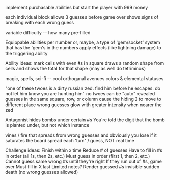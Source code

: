 implement purchasable abilities but start the player with 999 money

each individual block allows 3 guesses
    before game over
    shows  signs of breaking with each wrong guess

variable difficulty -- how many pre-filled

Equippable abilities per number
    or, maybe, a type of 'gem/socket' system
        that has the 'gem's in the numbers apply effects (like lightning damage) to the triggering ability

Ability ideas:
    mark cells with even #s in square
    draws a random shape from cells and shows the total for that shape (may as well do tetriminos)

magic, spells, sci-fi -- cool orthoganal avenues
colors & elemental statuses

"one of these twoes is a dirty russian zed. find him before he escapes. do not let him know you are hunting him"
    no twoes can be "auto" revealed
    guesses in the same square, row, or column cause the hiding 2 to move to different place
    wrong guesses glow with greater intensity when nearer the zed
    
Antagonist hides bombs under certain #s
    You're told the digit that the bomb is planted under, but not which instance 

vines / fire that spreads from wrong guesses
    and obviously you lose if it saturates the board
    spread each 'turn' / guess, NOT real time

Challenge ideas:
Finish within x time
Reduce # of guesses
Have to fill in #s in order (all 1s, then 2s, etc.)
Must guess in order (first 1, then 2, etc.) 
Cannot guess same wrong #s until they're right 
    If they run out of #s, game over
Must fill in X last
Limited notes?
Render guessed #s invisible
sudden death (no wrong guesses allowed)
